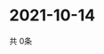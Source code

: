 # 2021-10-14
  共 0条

  <!-- BEGIN -->
  <!-- 最后更新时间Thu Oct 14 2021 12:06:43 GMT+0000 (Coordinated Universal Time) -->
  
  <!-- END -->
  
  